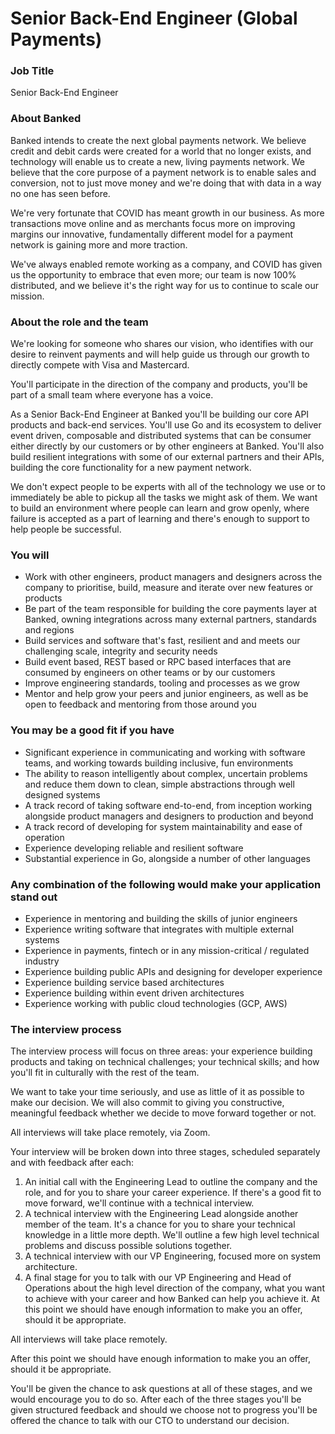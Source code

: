 # Senior Back-End Engineer (Global Payments)

### Job Title

Senior Back-End Engineer

### About Banked

Banked intends to create the next global payments network. We believe credit and debit cards were created for a world that no longer exists, and technology will enable us to create a new, living payments network. We believe that the core purpose of a payment network is to enable sales and conversion, not to just move money and we're doing that with data in a way no one has seen before.

We're very fortunate that COVID has meant growth in our business. As more transactions move online and as merchants focus more on improving margins our innovative, fundamentally different model for a payment network is gaining more and more traction.

We've always enabled remote working as a company, and COVID has given us the opportunity to embrace that even more; our team is now 100% distributed, and we believe it's the right way for us to continue to scale our mission.

### **About the role and the team**

We're looking for someone who shares our vision, who identifies with our desire to reinvent payments and will help guide us through our growth to directly compete with Visa and Mastercard. 

You'll participate in the direction of the company and products, you'll be part of a small team where everyone has a voice.

As a Senior Back-End Engineer at Banked you'll be building our core API products and back-end services. You'll use Go and its ecosystem to deliver event driven, composable and distributed systems that can be consumer either directly by our customers or by other engineers at Banked. You'll also build resilient integrations with some of our external partners and their APIs, building the core functionality for a new payment network.

We don't expect people to be experts with all of the technology we use or to immediately be able to pickup all the tasks we might ask of them. We want to build an environment where people can learn and grow openly, where failure is accepted as a part of learning and there's enough to support to help people be successful.

### **You will**

- Work with other engineers, product managers and designers across the company to prioritise, build, measure and iterate over new features or products
- Be part of the team responsible for building the core payments layer at Banked, owning integrations across many external partners, standards and regions
- Build services and software that's fast, resilient and and meets our challenging scale, integrity and security needs
- Build event based, REST based or RPC based interfaces that are consumed by engineers on other teams or by our customers
- Improve engineering standards, tooling and processes as we grow
- Mentor and help grow your peers and junior engineers, as well as be open to feedback and mentoring from those around you

### **You may be a good fit if you have**

- Significant experience in communicating and working with software teams, and working towards building inclusive, fun environments
- The ability to reason intelligently about complex, uncertain problems and reduce them down to clean, simple abstractions through well designed systems
- A track record of taking software end-to-end, from inception working alongside product managers and designers to production and beyond
- A track record of developing for system maintainability and ease of operation
- Experience developing reliable and resilient software
- Substantial experience in Go, alongside a number of other languages

### **Any combination of the following would make your application stand out**

- Experience in mentoring and building the skills of junior engineers
- Experience writing software that integrates with multiple external systems
- Experience in payments, fintech or in any mission-critical / regulated industry
- Experience building public APIs and designing for developer experience
- Experience building service based architectures
- Experience building within event driven architectures
- Experience working with public cloud technologies (GCP, AWS)

### The interview process

The interview process will focus on three areas: your experience building products and taking on technical challenges; your technical skills; and how you'll fit in culturally with the rest of the team.

We want to take your time seriously, and use as little of it as possible to make our decision. We will also commit to giving you constructive, meaningful feedback whether we decide to move forward together or not.

All interviews will take place remotely, via Zoom.

Your interview will be broken down into three stages, scheduled separately and with feedback after each:

1. An initial call with the Engineering Lead to outline the company and the role, and for you to share your career experience. If there's a good fit to move forward, we'll continue with a technical interview.
2. A technical interview with the Engineering Lead alongside another member of the team. It's a chance for you to share your technical knowledge in a little more depth. We'll outline a few high level technical problems and discuss possible solutions together.
3. A technical interview with our VP Engineering, focused more on system architecture.
4. A final stage for you to talk with our VP Engineering and Head of Operations about the high level direction of the company, what you want to achieve with your career and how Banked can help you achieve it. At this point we should have enough information to make you an offer, should it be appropriate.

All interviews will take place remotely.

After this point we should have enough information to make you an offer, should it be appropriate.

You'll be given the chance to ask questions at all of these stages, and we would encourage you to do so. After each of the three stages you'll be given structured feedback and should we choose not to progress you'll be offered the chance to talk with our CTO to understand our decision.
